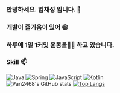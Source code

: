 ### 안녕하세요. 임채성 입니다. 👋
### 개발이 즐거움이 있어 😄 
### 하루에 1일 1커밋 운동을🏊‍♀️ 하고 있습니다. 

### Skill 📫 
![Java](https://img.shields.io/badge/Java-007396.svg?&style=for-the-badge&logo=Java&logoColor=white)
![Spring](https://img.shields.io/badge/Spring-6DB33F.svg?&style=for-the-badge&logo=Spring&logoColor=white)
![JavaScript](https://img.shields.io/badge/JavaScript-F7DF1E.svg?&style=for-the-badge&logo=JavaScript&logoColor=white)
![Kotlin](https://img.shields.io/badge/Kotlin-7F52FF.svg?&style=for-the-badge&logo=Kotlin&logoColor=white)
<br/>
![Pan2468's GitHub stats](https://github-readme-stats.vercel.app/api?username=pan2468&show_icons=true&theme=tokyonight)
[![Top Langs](https://github-readme-stats.vercel.app/api/top-langs/?username=pan2468&layout=compact&theme=tokyonight)](https://github.com/pan2468)
<!--
**pan2468/pan2468** is a ✨ _special_ ✨ repository because its `README.md` (this file) appears on your GitHub profile.

Here are some ideas to get you started:

- 🔭 I’m currently working on ...
- 🌱 I’m currently learning ...
- 👯 I’m looking to collaborate on ...
- 🤔 I’m looking for help with ...
- 💬 Ask me about ...
- 📫 How to reach me: ...
- 😄 Pronouns: ...
- ⚡ Fun fact: ...
-->
